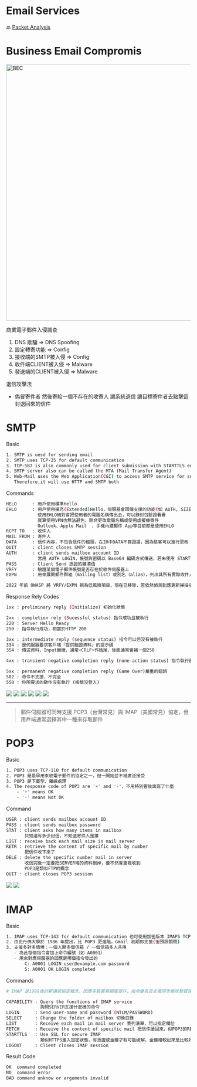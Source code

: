 Email Services
===
🔙 [Packet Analysis](../README.md)

# Business Email Compromis
<img src="../_src/BEC.jpg" alt="BEC" width="700"/>

商業電子郵件入侵調查
1. DNS 欺騙 => DNS Spoofing
2. 設定轉寄功能 => Config
3. 接收端的SMTP被入侵 => Config
4. 收件端CLIENT被入侵 => Malware
5. 發送端的CLIENT被入侵 => Malware

退信攻擊法
- 偽冒寄件者 然後寄給一個不存在的收寄人 讓系統退信 讓目標寄件者去點擊這封退回來的信件

# SMTP
Basic
```bash
1. SMTP is uesd for sending email
2. SMTP uses TCP-25 for default communication
3. TCP-587 is also commonly used for client submission with STARTTLS encryption 
4. SMTP server also can be called the MTA (Mail Transfer Agent)
5. Web-Mail uses the Web Application(CGI) to access SMTP service for sending email.
   Therefore,it will use HTTP and SMTP both
```
Commands
```bash
HELO      : 用戶使用標準Hello
EHLO      : 用戶使用擴充(Extended)Hello，伺服器會回傳支援的功能(如 AUTH, SIZE, STARTTLS 等)
            使用EHLO絕對會把使用者的電腦名稱傳出去，可以錄封包驗證看看
            就算使用VPN也無法避免，除非更改電腦名稱或使用虛擬機寄件
            Outlook、Apple Mail	、手機內建郵件 App等目前都是使用EHLO
RCPT TO   : 收件人
MAIL FROM : 寄件人
DATA      : 信件內容，不包含信件的檔頭，在IR中DATA不算證據，因為駭客可以進行更改
QUIT      : client closes SMTP session
AUTH      : client sends mailbox account ID 
            常用 AUTH LOGIN，帳號與密碼以 Base64 編碼方式傳送，若未使用 STARTTLS 傳輸會有被攔截風險
PASS      : Client Send 憑證的雜湊值
VRFY      : 驗證某個電子郵件帳號是否存在於收件伺服器上 
EXPN      : 用來展開郵件群組（mailing list）或別名（alias），列出其所有實際收件人

2022 年前 OWASP 將 VRFY/EXPN 視為低風險項目，現在已移除，若依然偵測到應更新掃描引擎。
```
Response Rely Codes
```bash
1xx : preliminary reply (Initialize) 初始化狀態

2xx : completion rely (Sucessful status) 指令成功且被執行
220 : Server Hello Ready
250 : 指令執行成功，相當於HTTP 200

3xx : intermediate reply (sequence status) 指令可以但沒有被執行
334 : 是伺服器要求客戶端「提供驗證資料」的提示碼
354 : 傳送資料，Input繼續，通常<CRLF>作結尾，後面通常會補一個250

4xx : transient negative completion reply (none-action status) 指令執行起來發生錯誤

5xx : permanent negative completion reply (Game Over)嚴重的錯誤
502 : 命令不支援、不完全
550 : 你所要求的動作沒有執行 (帳號沒登入)
```
![](../_src/86.jpg)
![](../_src/89.jpg)
![](../_src/105.jpg)
![](../_src/106.jpg)
![](../_src/107.jpg)
![](../_src/108.jpg)

---


> 郵件伺服器可同時支援 POP3（台灣常見）與 IMAP（美國常見）協定，但用戶端通常選擇其中一種來存取郵件


# POP3
Basic
```bash
1. POP3 uses TCP-110 for default communication
2. POP3 是最早用來收電子郵件的協定之一，但一開始並不被廣泛接受
3. POP3 是下載型、離線處理
4. The response code of POP3 are '+' and '-'，不用特別管後面寫了什麼
    - '+' means OK
    - '-' means Not OK 
```
Command
```bash
USER : client sends mailbox account ID
PASS : client sends mailbox password
STAT : client asks how many items in mailbox
       只知道有多少封信，不知道寄件人是誰
LIST : receive back each mail size in mail server
RETR : retrieve the content of specific mail by number
       把信件收下來了
DELE : delete the specific number mail in server
       收信完後一定要把SERVER端的資料刪掉，要不然會重複收到
       POP3是類似FTP的概念
QUIT : client closes POP3 session
```
![](../_src/94.jpg)
![](../_src/96.jpg)

# IMAP
Basic
```bash
1. IMAP uses TCP-143 for default communication 也可使用加密版本 IMAPS TCP-993
2. 由史丹佛大學於 1986 年提出，比 POP3 更進階，Gmail 初期即支援(但預設關閉)
3. 支援多對多情境：一個人開多個信箱 / 一個信箱多人共用
   - 為此每個指令會加上命令編號（如 A0001）  
   - 用來對應伺服器的回應是哪個指令發出的  
       C: A0001 LOGIN user@example.com password  
       S: A0001 OK LOGIN completed

```
Commands
```bash
# IMAP 是1990後的新通訊協定概念，因應多裝置與頻寬提升，指令變長且支援同步與狀態管理。

CAPABILITY : Query the functions of IMAP service
             詢問SERVER支援什麼樣的命令
LOGIN      : Send user-name and password (NTLM/PASSWORD)
SELECT     : Change the folder of mailbox 切換目錄
LIST       : Receive each mail in mail server 表列清單，可以指定欄位
FETCH      : Receive the content of specific mail 把信件讀回來，似POP3的RETR
STARTTLS   : Use SSL for secure IMAP
             類似HTTPS進入加密狀態，有憑證或金鑰才有可能破解，金鑰相較起來是比較好得到的
LOGOUT     : Client closes IMAP session
```
Result Code
```bash
OK  command completed
NO  command error
BAD command unknow or arguments invalid
```